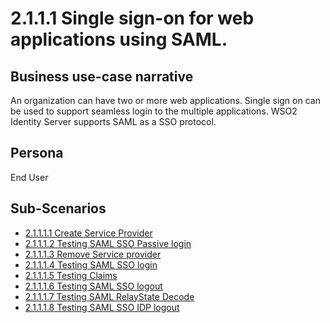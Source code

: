 # 2.1.1.1 Single sign-on for  web applications using SAML.

## Business use-case narrative
An organization can have two or more web applications. Single sign on can be used to support seamless login to the 
multiple applications. WSO2 Identity Server supports SAML as a SSO protocol. 

## Persona
End User

## Sub-Scenarios
- [2.1.1.1.1 Create Service Provider]()
- [2.1.1.1.2 Testing SAML SSO Passive login]()
- [2.1.1.1.3 Remove Service provider]()
- [2.1.1.1.4 Testing SAML SSO login]()
- [2.1.1.1.5 Testing Claims]()
- [2.1.1.1.6 Testing SAML SSO logout]()
- [2.1.1.1.7 Testing SAML RelayState Decode]()
- [2.1.1.1.8 Testing SAML SSO IDP logout]()


